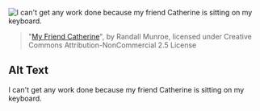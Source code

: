 ![I can't get any work done because my friend Catherine is sitting on my keyboard.](https://imgs.xkcd.com/comics/my_friend_catherine.png)
> "[My Friend Catherine](https://xkcd.com/1689/)", by Randall Munroe, licensed under Creative Commons Attribution-NonCommercial 2.5 License

## Alt Text
I can't get any work done because my friend Catherine is sitting on my keyboard.
